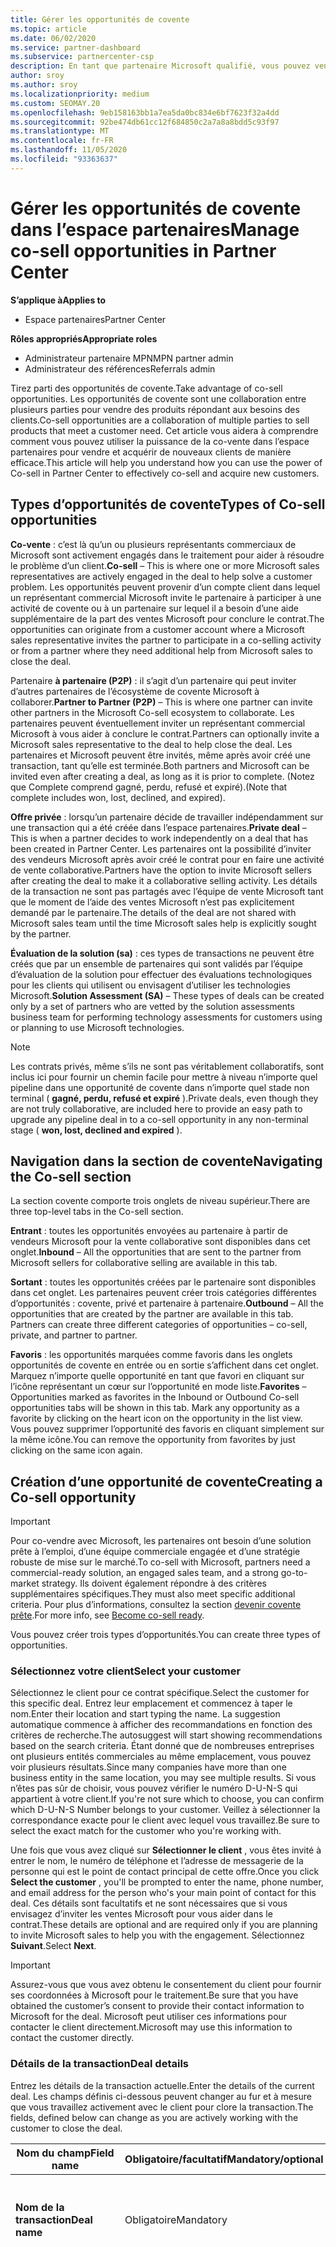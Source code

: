 ```yaml
---
title: Gérer les opportunités de covente
ms.topic: article
ms.date: 06/02/2020
ms.service: partner-dashboard
ms.subservice: partnercenter-csp
description: En tant que partenaire Microsoft qualifié, vous pouvez vendre en collaboration avec Microsoft. Découvrez comment définir des contrats, inviter Microsoft à collaborer ou afficher les demandes envoyées.
author: sroy
ms.author: sroy
ms.localizationpriority: medium
ms.custom: SEOMAY.20
ms.openlocfilehash: 9eb158163bb1a7ea5da0bc834e6bf7623f32a4dd
ms.sourcegitcommit: 92be474db61cc12f684850c2a7a8a8bdd5c93f97
ms.translationtype: MT
ms.contentlocale: fr-FR
ms.lasthandoff: 11/05/2020
ms.locfileid: "93363637"
---
```

# <a name="manage-co-sell-opportunities-in-partner-center"></a><span data-ttu-id="5b514-104">Gérer les opportunités de covente dans l’espace partenaires</span><span class="sxs-lookup"><span data-stu-id="5b514-104">Manage co-sell opportunities in Partner Center</span></span>

<span data-ttu-id="5b514-105">**S’applique à**</span><span class="sxs-lookup"><span data-stu-id="5b514-105">**Applies to**</span></span>

- <span data-ttu-id="5b514-106">Espace partenaires</span><span class="sxs-lookup"><span data-stu-id="5b514-106">Partner Center</span></span>

<span data-ttu-id="5b514-107">**Rôles appropriés**</span><span class="sxs-lookup"><span data-stu-id="5b514-107">**Appropriate roles**</span></span>

- <span data-ttu-id="5b514-108">Administrateur partenaire MPN</span><span class="sxs-lookup"><span data-stu-id="5b514-108">MPN partner admin</span></span>
- <span data-ttu-id="5b514-109">Administrateur des références</span><span class="sxs-lookup"><span data-stu-id="5b514-109">Referrals admin</span></span>

<span data-ttu-id="5b514-110">Tirez parti des opportunités de covente.</span><span class="sxs-lookup"><span data-stu-id="5b514-110">Take advantage of co-sell opportunities.</span></span>  <span data-ttu-id="5b514-111">Les opportunités de covente sont une collaboration entre plusieurs parties pour vendre des produits répondant aux besoins des clients.</span><span class="sxs-lookup"><span data-stu-id="5b514-111">Co-sell opportunities are a collaboration of multiple parties to sell products that meet a customer need.</span></span> <span data-ttu-id="5b514-112">Cet article vous aidera à comprendre comment vous pouvez utiliser la puissance de la co-vente dans l’espace partenaires pour vendre et acquérir de nouveaux clients de manière efficace.</span><span class="sxs-lookup"><span data-stu-id="5b514-112">This article will help you understand how you can use the power of Co-sell in Partner Center to effectively co-sell and acquire new customers.</span></span>

## <a name="types-of-co-sell-opportunities"></a><span data-ttu-id="5b514-113">Types d’opportunités de covente</span><span class="sxs-lookup"><span data-stu-id="5b514-113">Types of Co-sell opportunities</span></span>

<span data-ttu-id="5b514-114">**Co-vente** : c’est là qu’un ou plusieurs représentants commerciaux de Microsoft sont activement engagés dans le traitement pour aider à résoudre le problème d’un client.</span><span class="sxs-lookup"><span data-stu-id="5b514-114">**Co-sell** – This is where one or more Microsoft sales representatives are actively engaged in the deal to help solve a customer problem.</span></span> <span data-ttu-id="5b514-115">Les opportunités peuvent provenir d’un compte client dans lequel un représentant commercial Microsoft invite le partenaire à participer à une activité de covente ou à un partenaire sur lequel il a besoin d’une aide supplémentaire de la part des ventes Microsoft pour conclure le contrat.</span><span class="sxs-lookup"><span data-stu-id="5b514-115">The opportunities can originate from a customer account where a Microsoft sales representative invites the partner to participate in a co-selling activity or from a partner where they need additional help from Microsoft sales to close the deal.</span></span>

<span data-ttu-id="5b514-116">Partenaire **à partenaire (P2P)** : il s’agit d’un partenaire qui peut inviter d’autres partenaires de l’écosystème de covente Microsoft à collaborer.</span><span class="sxs-lookup"><span data-stu-id="5b514-116">**Partner to Partner (P2P)** – This is where one partner can invite other partners in the Microsoft Co-sell ecosystem to collaborate.</span></span> <span data-ttu-id="5b514-117">Les partenaires peuvent éventuellement inviter un représentant commercial Microsoft à vous aider à conclure le contrat.</span><span class="sxs-lookup"><span data-stu-id="5b514-117">Partners can optionally invite a Microsoft sales representative to the deal to help close the deal.</span></span> <span data-ttu-id="5b514-118">Les partenaires et Microsoft peuvent être invités, même après avoir créé une transaction, tant qu’elle est terminée.</span><span class="sxs-lookup"><span data-stu-id="5b514-118">Both partners and Microsoft can be invited even after creating a deal, as long as it is prior to complete.</span></span> <span data-ttu-id="5b514-119">(Notez que Complete comprend gagné, perdu, refusé et expiré).</span><span class="sxs-lookup"><span data-stu-id="5b514-119">(Note that complete includes won, lost, declined, and expired).</span></span>

<span data-ttu-id="5b514-120">**Offre privée** : lorsqu’un partenaire décide de travailler indépendamment sur une transaction qui a été créée dans l’espace partenaires.</span><span class="sxs-lookup"><span data-stu-id="5b514-120">**Private deal** – This is when a partner decides to work independently on a deal that has been created in  Partner Center.</span></span> <span data-ttu-id="5b514-121">Les partenaires ont la possibilité d’inviter des vendeurs Microsoft après avoir créé le contrat pour en faire une activité de vente collaborative.</span><span class="sxs-lookup"><span data-stu-id="5b514-121">Partners have the option to invite Microsoft sellers after creating the deal to make it a collaborative selling activity.</span></span> <span data-ttu-id="5b514-122">Les détails de la transaction ne sont pas partagés avec l’équipe de vente Microsoft tant que le moment de l’aide des ventes Microsoft n’est pas explicitement demandé par le partenaire.</span><span class="sxs-lookup"><span data-stu-id="5b514-122">The details of the deal are not shared with Microsoft sales team until the time Microsoft sales help is explicitly sought by the partner.</span></span>

<span data-ttu-id="5b514-123">**Évaluation de la solution (sa)** : ces types de transactions ne peuvent être créés que par un ensemble de partenaires qui sont validés par l’équipe d’évaluation de la solution pour effectuer des évaluations technologiques pour les clients qui utilisent ou envisagent d’utiliser les technologies Microsoft.</span><span class="sxs-lookup"><span data-stu-id="5b514-123">**Solution Assessment (SA)** – These types of deals can be created only by a set of partners who are vetted by the solution assessments business team for performing technology assessments for customers using or planning to use Microsoft technologies.</span></span>

> [!NOTE]
> <span data-ttu-id="5b514-124">Les contrats privés, même s’ils ne sont pas véritablement collaboratifs, sont inclus ici pour fournir un chemin facile pour mettre à niveau n’importe quel pipeline dans une opportunité de covente dans n’importe quel stade non terminal ( **gagné, perdu, refusé et expiré** ).</span><span class="sxs-lookup"><span data-stu-id="5b514-124">Private deals, even though they are not truly collaborative, are included here  to provide an easy path to upgrade any pipeline deal in to a co-sell opportunity in any non-terminal stage ( **won, lost, declined and expired** ).</span></span>

## <a name="navigating-the-co-sell-section"></a><span data-ttu-id="5b514-125">Navigation dans la section de covente</span><span class="sxs-lookup"><span data-stu-id="5b514-125">Navigating the Co-sell section</span></span>

<span data-ttu-id="5b514-126">La section covente comporte trois onglets de niveau supérieur.</span><span class="sxs-lookup"><span data-stu-id="5b514-126">There are three top-level tabs in the Co-sell section.</span></span>

<span data-ttu-id="5b514-127">**Entrant** : toutes les opportunités envoyées au partenaire à partir de vendeurs Microsoft pour la vente collaborative sont disponibles dans cet onglet.</span><span class="sxs-lookup"><span data-stu-id="5b514-127">**Inbound** – All the opportunities that are sent to the partner from Microsoft sellers for collaborative selling are available in this tab.</span></span>

<span data-ttu-id="5b514-128">**Sortant** : toutes les opportunités créées par le partenaire sont disponibles dans cet onglet. Les partenaires peuvent créer trois catégories différentes d’opportunités : covente, privé et partenaire à partenaire.</span><span class="sxs-lookup"><span data-stu-id="5b514-128">**Outbound** – All the opportunities that are created by the partner are available in this tab. Partners can create three different categories of opportunities – co-sell, private, and partner to partner.</span></span>

<span data-ttu-id="5b514-129">**Favoris** : les opportunités marquées comme favoris dans les onglets opportunités de covente en entrée ou en sortie s’affichent dans cet onglet. Marquez n’importe quelle opportunité en tant que favori en cliquant sur l’icône représentant un cœur sur l’opportunité en mode liste.</span><span class="sxs-lookup"><span data-stu-id="5b514-129">**Favorites** – Opportunities marked as favorites in the Inbound or Outbound Co-sell opportunities tabs will be shown in this tab. Mark any opportunity as a favorite by clicking on the heart icon on the opportunity in the list view.</span></span> <span data-ttu-id="5b514-130">Vous pouvez supprimer l’opportunité des favoris en cliquant simplement sur la même icône.</span><span class="sxs-lookup"><span data-stu-id="5b514-130">You can remove the opportunity from favorites by just clicking on the same icon again.</span></span>

## <a name="creating-a-co-sell-opportunity"></a><span data-ttu-id="5b514-131">Création d’une opportunité de covente</span><span class="sxs-lookup"><span data-stu-id="5b514-131">Creating a Co-sell opportunity</span></span>

> [!IMPORTANT]
> <span data-ttu-id="5b514-132">Pour co-vendre avec Microsoft, les partenaires ont besoin d’une solution prête à l’emploi, d’une équipe commerciale engagée et d’une stratégie robuste de mise sur le marché.</span><span class="sxs-lookup"><span data-stu-id="5b514-132">To co-sell with Microsoft, partners need a commercial-ready solution, an engaged sales team, and a strong go-to-market strategy.</span></span> <span data-ttu-id="5b514-133">Ils doivent également répondre à des critères supplémentaires spécifiques.</span><span class="sxs-lookup"><span data-stu-id="5b514-133">They must also meet specific additional criteria.</span></span> <span data-ttu-id="5b514-134">Pour plus d’informations, consultez la section [devenir covente prête](https://partner.microsoft.com/reach-customers/selling-with-microsoft#become-ready).</span><span class="sxs-lookup"><span data-stu-id="5b514-134">For more info, see [Become co-sell ready](https://partner.microsoft.com/reach-customers/selling-with-microsoft#become-ready).</span></span>

<span data-ttu-id="5b514-135">Vous pouvez créer trois types d’opportunités.</span><span class="sxs-lookup"><span data-stu-id="5b514-135">You can create three types of opportunities.</span></span>

### <a name="select-your-customer"></a><span data-ttu-id="5b514-136">Sélectionnez votre client</span><span class="sxs-lookup"><span data-stu-id="5b514-136">Select your customer</span></span>

<span data-ttu-id="5b514-137">Sélectionnez le client pour ce contrat spécifique.</span><span class="sxs-lookup"><span data-stu-id="5b514-137">Select the customer for this specific deal.</span></span> <span data-ttu-id="5b514-138">Entrez leur emplacement et commencez à taper le nom.</span><span class="sxs-lookup"><span data-stu-id="5b514-138">Enter their location and start typing the name.</span></span> <span data-ttu-id="5b514-139">La suggestion automatique commence à afficher des recommandations en fonction des critères de recherche.</span><span class="sxs-lookup"><span data-stu-id="5b514-139">The autosuggest will start showing recommendations based on the search criteria.</span></span> <span data-ttu-id="5b514-140">Étant donné que de nombreuses entreprises ont plusieurs entités commerciales au même emplacement, vous pouvez voir plusieurs résultats.</span><span class="sxs-lookup"><span data-stu-id="5b514-140">Since many companies have more than one business entity in the same location, you may see multiple results.</span></span> <span data-ttu-id="5b514-141">Si vous n’êtes pas sûr de choisir, vous pouvez vérifier le numéro D-U-N-S qui appartient à votre client.</span><span class="sxs-lookup"><span data-stu-id="5b514-141">If you're not sure which to choose, you can confirm which D-U-N-S Number belongs to your customer.</span></span> <span data-ttu-id="5b514-142">Veillez à sélectionner la correspondance exacte pour le client avec lequel vous travaillez.</span><span class="sxs-lookup"><span data-stu-id="5b514-142">Be sure to select the exact match for the customer who you're working with.</span></span>

<span data-ttu-id="5b514-143">Une fois que vous avez cliqué sur **Sélectionner le client** , vous êtes invité à entrer le nom, le numéro de téléphone et l’adresse de messagerie de la personne qui est le point de contact principal de cette offre.</span><span class="sxs-lookup"><span data-stu-id="5b514-143">Once you click **Select the customer** , you'll be prompted to enter the name, phone number, and email address for the person who's your main point of contact for this deal.</span></span> <span data-ttu-id="5b514-144">Ces détails sont facultatifs et ne sont nécessaires que si vous envisagez d’inviter les ventes Microsoft pour vous aider dans le contrat.</span><span class="sxs-lookup"><span data-stu-id="5b514-144">These details are optional and are required only if you are planning to invite Microsoft sales to help you with the engagement.</span></span> <span data-ttu-id="5b514-145">Sélectionnez **Suivant**.</span><span class="sxs-lookup"><span data-stu-id="5b514-145">Select **Next**.</span></span>

> [!IMPORTANT]
> <span data-ttu-id="5b514-146">Assurez-vous que vous avez obtenu le consentement du client pour fournir ses coordonnées à Microsoft pour le traitement.</span><span class="sxs-lookup"><span data-stu-id="5b514-146">Be sure that you have obtained the customer’s consent to provide their contact information to Microsoft for the deal.</span></span> <span data-ttu-id="5b514-147">Microsoft peut utiliser ces informations pour contacter le client directement.</span><span class="sxs-lookup"><span data-stu-id="5b514-147">Microsoft may use this information to contact the customer directly.</span></span>

### <a name="deal-details"></a><span data-ttu-id="5b514-148">Détails de la transaction</span><span class="sxs-lookup"><span data-stu-id="5b514-148">Deal details</span></span>

<span data-ttu-id="5b514-149">Entrez les détails de la transaction actuelle.</span><span class="sxs-lookup"><span data-stu-id="5b514-149">Enter the details of the current deal.</span></span> <span data-ttu-id="5b514-150">Les champs définis ci-dessous peuvent changer au fur et à mesure que vous travaillez activement avec le client pour clore la transaction.</span><span class="sxs-lookup"><span data-stu-id="5b514-150">The fields, defined below can change as you are  actively working with the customer to close the deal.</span></span>

| <span data-ttu-id="5b514-151">**Nom du champ**</span><span class="sxs-lookup"><span data-stu-id="5b514-151">**Field name**</span></span> | <span data-ttu-id="5b514-152">**Obligatoire/facultatif**</span><span class="sxs-lookup"><span data-stu-id="5b514-152">**Mandatory/optional**</span></span> | <span data-ttu-id="5b514-153">**Détails**</span><span class="sxs-lookup"><span data-stu-id="5b514-153">**Details**</span></span> |
|-------------|--------|-------|
|<span data-ttu-id="5b514-154">**Nom de la transaction**</span><span class="sxs-lookup"><span data-stu-id="5b514-154">**Deal name**</span></span> | <span data-ttu-id="5b514-155">Obligatoire</span><span class="sxs-lookup"><span data-stu-id="5b514-155">Mandatory</span></span> | <span data-ttu-id="5b514-156">Nom convivial pour identifier votre transaction à un moment ultérieur.</span><span class="sxs-lookup"><span data-stu-id="5b514-156">The friendly name to identify your deal at a later point of time.</span></span> |
|<span data-ttu-id="5b514-157">**Lieu**</span><span class="sxs-lookup"><span data-stu-id="5b514-157">**Location**</span></span>| <span data-ttu-id="5b514-158">Obligatoire</span><span class="sxs-lookup"><span data-stu-id="5b514-158">Mandatory</span></span> | <span data-ttu-id="5b514-159">Portée de l’emplacement MPN de la référence.</span><span class="sxs-lookup"><span data-stu-id="5b514-159">The MPN location scope of the referral.</span></span> <span data-ttu-id="5b514-160">Les utilisateurs de référence avec cette portée d’emplacement peuvent afficher les références s’ils font partie de l’équipe.</span><span class="sxs-lookup"><span data-stu-id="5b514-160">Referral users with this location scope can view the referrals if they are part of the team.</span></span> <span data-ttu-id="5b514-161">Les administrateurs de la référence et les administrateurs de référence avec une étendue globale peuvent afficher les références indépendamment de l’emplacement.</span><span class="sxs-lookup"><span data-stu-id="5b514-161">Referral admins and referral admins with global scope can view the referrals irrespective of the location.</span></span> <span data-ttu-id="5b514-162">L’emplacement ne peut pas être modifié après la création de la référence.</span><span class="sxs-lookup"><span data-stu-id="5b514-162">Location cannot be edited after creating the referral.</span></span>|
|<span data-ttu-id="5b514-163">**Valeur estimée**</span><span class="sxs-lookup"><span data-stu-id="5b514-163">**Estimated value**</span></span> | <span data-ttu-id="5b514-164">Obligatoire</span><span class="sxs-lookup"><span data-stu-id="5b514-164">Mandatory</span></span> | <span data-ttu-id="5b514-165">La valeur de la transaction en fonction des informations disponibles lors de la création de la transaction.</span><span class="sxs-lookup"><span data-stu-id="5b514-165">The value of the deal based on the information available while creating the deal.</span></span>|
|<span data-ttu-id="5b514-166">**Date de clôture estimée**</span><span class="sxs-lookup"><span data-stu-id="5b514-166">**Estimated close date**</span></span>| <span data-ttu-id="5b514-167">Obligatoire</span><span class="sxs-lookup"><span data-stu-id="5b514-167">Mandatory</span></span>| <span data-ttu-id="5b514-168">Date à laquelle vous prévoyez de fermer le contrat avec le client.</span><span class="sxs-lookup"><span data-stu-id="5b514-168">The date by which you expect to close the deal with the customer.</span></span> |
|<span data-ttu-id="5b514-169">**ID CRM**</span><span class="sxs-lookup"><span data-stu-id="5b514-169">**CRM ID**</span></span>| <span data-ttu-id="5b514-170">Facultatif</span><span class="sxs-lookup"><span data-stu-id="5b514-170">Optional</span></span> | <span data-ttu-id="5b514-171">Baliser la relation avec l’ID de l’opportunité dans votre CRM à des fins de suivi.</span><span class="sxs-lookup"><span data-stu-id="5b514-171">Tag the deal with the ID of the opportunity in your respective CRM for tracking purpose.</span></span>|
|<span data-ttu-id="5b514-172">**ID de campagne marketing**</span><span class="sxs-lookup"><span data-stu-id="5b514-172">**Marketing campaign ID**</span></span>| <span data-ttu-id="5b514-173">Facultatif</span><span class="sxs-lookup"><span data-stu-id="5b514-173">Optional</span></span> | <span data-ttu-id="5b514-174">Capturez la campagne marketing qui a entraîné le traitement.</span><span class="sxs-lookup"><span data-stu-id="5b514-174">Capture the marketing campaign that resulted in the deal.</span></span> <span data-ttu-id="5b514-175">Ce code peut vous aider à suivre le retour sur investissement d’une certaine campagne si vous marquez toutes les transactions provenant de la campagne avec le même ID.</span><span class="sxs-lookup"><span data-stu-id="5b514-175">This filed can help you track the ROI of a certain campaign if you tag all the deals originating from the campaign with the same ID.</span></span>|
|<span data-ttu-id="5b514-176">**Notes**</span><span class="sxs-lookup"><span data-stu-id="5b514-176">**Notes**</span></span>| <span data-ttu-id="5b514-177">Facultatif</span><span class="sxs-lookup"><span data-stu-id="5b514-177">Optional</span></span> | <span data-ttu-id="5b514-178">Mettez à jour toutes les informations les plus récentes pour fournir une visibilité aux autres employés de votre entreprise qui travaillent sur le même contrat ou qui tente de comprendre l’état actuel de la transaction.</span><span class="sxs-lookup"><span data-stu-id="5b514-178">Update all the latest information to provide visibility to other employees from your company working on the same deal or trying to understand the current state of the deal.</span></span> <span data-ttu-id="5b514-179">Vous pouvez également l’utiliser comme communication sur un enregistrement pour les discussions entre les vendeurs Microsoft/autres partenaires de votre entreprise.</span><span class="sxs-lookup"><span data-stu-id="5b514-179">You can also use this as a communication on record for discussions between Microsoft sellers/other partners with your company.</span></span>|

### <a name="add-team-members"></a><span data-ttu-id="5b514-180">Ajouter des membres à l’équipe</span><span class="sxs-lookup"><span data-stu-id="5b514-180">Add team members</span></span>

<span data-ttu-id="5b514-181">Après avoir ajouté les détails de la transaction, ajoutez les employés qui vont travailler sur cette transaction spécifique.</span><span class="sxs-lookup"><span data-stu-id="5b514-181">After adding the deal details, add the employees that will be working on this specific deal.</span></span> <span data-ttu-id="5b514-182">Vous devrez entrer le nom, le numéro de téléphone et l’adresse de messagerie de l’employé.</span><span class="sxs-lookup"><span data-stu-id="5b514-182">You will need to enter the name, phone number, and email address of the employee.</span></span> <span data-ttu-id="5b514-183">Ces détails sont obligatoires et vous devez disposer d’au moins un contact avec tous les détails saisis pour créer un contrat.</span><span class="sxs-lookup"><span data-stu-id="5b514-183">These details are mandatory, and you need to have at least one contact with all the details entered for you to create a deal.</span></span> <span data-ttu-id="5b514-184">Ces détails peuvent être modifiés même après la création d’une transaction.</span><span class="sxs-lookup"><span data-stu-id="5b514-184">These details can be changed even after creating a deal.</span></span> <span data-ttu-id="5b514-185">Les contacts récents de vos contrats précédents s’affichent sur le côté droit pour vous permettre de les ajouter rapidement à la transaction.</span><span class="sxs-lookup"><span data-stu-id="5b514-185">Recent contacts from your previous deals are shown on the right side for you to quickly add them to the deal.</span></span> <span data-ttu-id="5b514-186">Pour les demandes P2P, l’équipe peut avoir des employés de votre entreprise et de l’entreprise qui envoie l’invitation.</span><span class="sxs-lookup"><span data-stu-id="5b514-186">For P2P deals, the team can have employees from both your company and the company sending the invitation.</span></span>

### <a name="add-solutions"></a><span data-ttu-id="5b514-187">Ajouter une ou plusieurs solutions</span><span class="sxs-lookup"><span data-stu-id="5b514-187">Add solution(s)</span></span>

<span data-ttu-id="5b514-188">Dans cette section, vous devez fournir les informations relatives aux solutions qui feront partie de cette transaction.</span><span class="sxs-lookup"><span data-stu-id="5b514-188">In this section, you need to provide the information related to the solutions that will be part of this deal.</span></span> <span data-ttu-id="5b514-189">Il s’agit d’une section obligatoire dans laquelle vous devez ajouter au moins une solution pour créer un contrat.</span><span class="sxs-lookup"><span data-stu-id="5b514-189">This is a mandatory section where you must add at least one solution to create a deal.</span></span> <span data-ttu-id="5b514-190">Les détails de la solution peuvent être modifiés après la création d’une transaction.</span><span class="sxs-lookup"><span data-stu-id="5b514-190">The solution details can be changed after creating a deal.</span></span> <span data-ttu-id="5b514-191">Il existe plusieurs types de solutions qui peuvent être ajoutées à une offre, qui sont décrites ci-dessous.</span><span class="sxs-lookup"><span data-stu-id="5b514-191">There are multiple types of solutions that can be added to a deal, which are described below</span></span>

- <span data-ttu-id="5b514-192">**Solutions de mon entreprise :** Il s’agit de solutions prêtes à l’emploi qui sont publiées par votre entreprise</span><span class="sxs-lookup"><span data-stu-id="5b514-192">**My company’s solutions:** These are co-sell ready solutions that are published by your company</span></span>
- <span data-ttu-id="5b514-193">**Microsoft :** Il s’agit de solutions détenues par Microsoft</span><span class="sxs-lookup"><span data-stu-id="5b514-193">**Microsoft:** These are solutions owned by Microsoft</span></span>
- <span data-ttu-id="5b514-194">**Autres solutions** tierces : Il s’agit de solutions prêtes à l’emploi qui sont publiées par d’autres partenaires dans l’écosystème de covente Microsoft</span><span class="sxs-lookup"><span data-stu-id="5b514-194">**Other third-party solutions:** These are co-sell ready solutions that are published by other partners in the Microsoft co-sell ecosystem</span></span>
- <span data-ttu-id="5b514-195">**Évaluations de la solution :** Ce sont les types d’évaluation, qu’un partenaire éligible peut sélectionner en fonction des besoins du client.</span><span class="sxs-lookup"><span data-stu-id="5b514-195">**Solution Assessments:** These are the assessment types, which an eligible partner can select based on the customer need</span></span>

> [!Important]
> <span data-ttu-id="5b514-196">Un seul type d’évaluation peut être sélectionné pour une transaction d’évaluation de la solution et aucune autre solution ne peut être ajoutée.</span><span class="sxs-lookup"><span data-stu-id="5b514-196">Only one assessment type can be selected for a solution assessment deal and no other solutions can be added.</span></span> <span data-ttu-id="5b514-197">Une fois qu’une évaluation de solution est sélectionnée, le partenaire doit choisir l’emplacement pour lequel l’évaluation est créée.</span><span class="sxs-lookup"><span data-stu-id="5b514-197">Once a solution assessment is selected, the partner has to choose the location for which the assessment is being created.</span></span> <span data-ttu-id="5b514-198">Cela est nécessaire pour les paiements incitatives appropriés.</span><span class="sxs-lookup"><span data-stu-id="5b514-198">This is needed for correct incentive payouts.</span></span>

<span data-ttu-id="5b514-199">Une fois que vous avez fourni les informations de la solution, sélectionnez suivant pour passer à la section où vous pouvez choisir le type de vente.</span><span class="sxs-lookup"><span data-stu-id="5b514-199">Once you have provided the solution information, select Next to move to the section where you can decide the selling type.</span></span> <span data-ttu-id="5b514-200">Vous avez trois options si vous avez choisi des solutions parmi les trois premières options et non une évaluation de la solution :</span><span class="sxs-lookup"><span data-stu-id="5b514-200">You have three options if you chose solutions from the first three options and not a solution assessment:</span></span>

<span data-ttu-id="5b514-201">**Offre privée** : Si vous n’invitez pas Microsoft et que vous créez un engagement à cette étape, il sera du type pipeline privé.</span><span class="sxs-lookup"><span data-stu-id="5b514-201">**Private deal** : If you don’t invite Microsoft and create an engagement at this step, it will be of the type private pipeline.</span></span> <span data-ttu-id="5b514-202">Les vendeurs Microsoft n’ont aucune visibilité sur les détails de cette offre.</span><span class="sxs-lookup"><span data-stu-id="5b514-202">Microsoft sellers will have no visibility into the details of this deal.</span></span>

> [!Important]
> <span data-ttu-id="5b514-203">L’enregistrement de la transaction ne s’applique pas aux transactions privées.</span><span class="sxs-lookup"><span data-stu-id="5b514-203">Deal registration is not applicable for Private deals.</span></span> <span data-ttu-id="5b514-204">Soyez prudent lors de la création d’une affaire privée avec des solutions éligibles incitatives, car elles ne seront pas éligibles à l’enregistrement des transactions dans l’espace partenaires.</span><span class="sxs-lookup"><span data-stu-id="5b514-204">Exercise caution while creating a private deal with incentive eligible solutions as they will not be eligible for deal registration in Partner Center.</span></span>

<span data-ttu-id="5b514-205">Vente **de la co-vente :** Si vous sélectionnez une option autre que la sélection par défaut pour la question **« identifier le type d’aide que vous aimeriez de Microsoft »** , le contrat se concentre sur la vente dans le cadre de laquelle un vendeur Microsoft peut éventuellement vous aider à conclure la transaction.</span><span class="sxs-lookup"><span data-stu-id="5b514-205">**Co-sell deal:** If you select any option other than the default selection for the question **“Identify the type of help you'd like from Microsoft”** , the deal turns in to a co-sell deal where a Microsoft seller can potentially help you with closing the deal.</span></span> <span data-ttu-id="5b514-206">Une demande d’aide de Microsoft ne garantit pas qu’un vendeur Microsoft participera au contrat.</span><span class="sxs-lookup"><span data-stu-id="5b514-206">A request for help from Microsoft is no guarantee that a Microsoft seller will participate in the deal.</span></span> <span data-ttu-id="5b514-207">Les représentants commerciaux de Microsoft ont 14 jours pour décider s’ils souhaitent participer.</span><span class="sxs-lookup"><span data-stu-id="5b514-207">Microsoft sales representatives have 14 days to decide if they want to participate.</span></span> <span data-ttu-id="5b514-208">Dans la section Remarques, veillez à identifier le type d’aide que vous souhaitez.</span><span class="sxs-lookup"><span data-stu-id="5b514-208">In the notes section, be sure to identify the type of help you want.</span></span>

<span data-ttu-id="5b514-209">**Contrat partenaire à partenaire (P2P)** : vous pouvez inviter d’autres partenaires à la transaction en cliquant sur le lien inviter un partenaire.</span><span class="sxs-lookup"><span data-stu-id="5b514-209">**Partner to Partner (P2P) deal** : You can invite other partners to the deal by clicking on the Invite partner link.</span></span> <span data-ttu-id="5b514-210">Voici le processus de création d’une transaction P2P.</span><span class="sxs-lookup"><span data-stu-id="5b514-210">Below is the process for creating a P2P deal.</span></span>

- <span data-ttu-id="5b514-211">**Sélectionner un partenaire :** Après avoir cliqué sur inviter le partenaire, vous pouvez commencer à taper le nom du partenaire pour afficher la liste suggérée des partenaires correspondant au nom que vous entrez.</span><span class="sxs-lookup"><span data-stu-id="5b514-211">**Select a partner:** After clicking on Invite partner, you will be able to  start typing the partner name to get suggested list of partners matching the name that you are entering.</span></span> <span data-ttu-id="5b514-212">Sélectionnez le partenaire qui vous intéresse pour renseigner les détails supplémentaires de ce partenaire.</span><span class="sxs-lookup"><span data-stu-id="5b514-212">Select the partner you are interested in to fill additional details for that partner.</span></span> <span data-ttu-id="5b514-213">Vous pouvez uniquement Rechercher les partenaires qui se trouvent dans l’écosystème de co-vente Microsoft et qui font l’objet d’une transaction dans l’espace partenaires.</span><span class="sxs-lookup"><span data-stu-id="5b514-213">You can only search for partners who are in the Microsoft Co-sell ecosystem and are transacting in Partner Center.</span></span>

- <span data-ttu-id="5b514-214">**Date de clôture estimée :** Il s’agit de la date à laquelle vous vous attendez à ce que le partenaire invité termine sa partie de la transaction.</span><span class="sxs-lookup"><span data-stu-id="5b514-214">**Estimated close date:** This is the date by which you expect the invited partner to complete their part of the deal.</span></span> <span data-ttu-id="5b514-215">La date est préremplie afin que vous puissiez choisir de modifier la date uniquement si nécessaire.</span><span class="sxs-lookup"><span data-stu-id="5b514-215">The date is pre-filled so that you can choose to modify the date only if necessary.</span></span> <span data-ttu-id="5b514-216">Il s’agit d’un champ obligatoire qui peut être modifié par le partenaire que vous invitez après avoir créé la transaction.</span><span class="sxs-lookup"><span data-stu-id="5b514-216">It is a mandatory field and can be edited by the partner you are inviting after creating the deal.</span></span> <span data-ttu-id="5b514-217">Vous ne pouvez pas modifier ce champ après avoir créé la transaction.</span><span class="sxs-lookup"><span data-stu-id="5b514-217">You can’t modify this field after creating the deal.</span></span>

- <span data-ttu-id="5b514-218">**Valeur estimée et devise :** Il s’agit de la valeur de la transaction que le partenaire invité aura dans l’ensemble du contrat.</span><span class="sxs-lookup"><span data-stu-id="5b514-218">**Estimated value and currency:** This is the value of the deal that the invited partner will have in the overall deal.</span></span> <span data-ttu-id="5b514-219">Veillez à entrer la valeur correcte ici afin que le partenaire invité puisse décider s’il souhaite faire partie du contrat ou non.</span><span class="sxs-lookup"><span data-stu-id="5b514-219">Make sure that you enter correct value here so that the invited partner can decide if they want to be a part of the deal or not.</span></span> <span data-ttu-id="5b514-220">Le partenaire invité peut modifier cette valeur après avoir créé la transaction.</span><span class="sxs-lookup"><span data-stu-id="5b514-220">The invited partner can change this value after creating the deal.</span></span> <span data-ttu-id="5b514-221">Vous ne pouvez pas modifier ce champ après avoir créé la transaction.</span><span class="sxs-lookup"><span data-stu-id="5b514-221">You cannot modify this field after creating the deal.</span></span>

- <span data-ttu-id="5b514-222">**Remarques :** Ajoutez les détails de la raison pour laquelle vous invitez le partenaire à faire partie de cette transaction.</span><span class="sxs-lookup"><span data-stu-id="5b514-222">**Notes:** Add the details for why you are inviting the partner to be a part of this deal.</span></span> <span data-ttu-id="5b514-223">Des informations détaillées permettront au partenaire invité de décider s’il souhaite participer.</span><span class="sxs-lookup"><span data-stu-id="5b514-223">Detailed information will help the invited partner to decide if they want to participate.</span></span>

- <span data-ttu-id="5b514-224">**Ajoutez votre équipe :** Ajoutez les employés de votre société qui travailleront avec le partenaire invité.</span><span class="sxs-lookup"><span data-stu-id="5b514-224">**Add your team:** Add the employees from your company who will be working with the invited partner.</span></span> <span data-ttu-id="5b514-225">Si le partenaire invité accepte la transaction, il peut ajouter ses propres employés afin que les deux sociétés aient une vue de toute l’équipe collaborant sur la transaction.</span><span class="sxs-lookup"><span data-stu-id="5b514-225">If the invited partner accepts the deal, they can add their own employees so that both companies have a view of the entire team collaborating on the deal.</span></span> <span data-ttu-id="5b514-226">Vous pouvez uniquement modifier ces détails avant de créer la transaction.</span><span class="sxs-lookup"><span data-stu-id="5b514-226">You can only modify these details before creating the deal.</span></span> <span data-ttu-id="5b514-227">Les détails de l’employé entrés dans vos données de transaction sont préremplis pour vous permettre de choisir plus facilement les employés qui travaillent avec ce partenaire spécifique.</span><span class="sxs-lookup"><span data-stu-id="5b514-227">Employee details entered in your deal data are pre-filled to make it easier for you to choose the employees who be working with this specific partner.</span></span>

- <span data-ttu-id="5b514-228">**Ajouter des solutions :**  Ajoutez les solutions que vous souhaitez que le partenaire invité apporte à la table.</span><span class="sxs-lookup"><span data-stu-id="5b514-228">**Add solutions:**  Add the solutions that you want the invited partner to bring to the table.</span></span> <span data-ttu-id="5b514-229">Au moins une solution est obligatoire.</span><span class="sxs-lookup"><span data-stu-id="5b514-229">At least one solution is mandatory.</span></span> <span data-ttu-id="5b514-230">Le partenaire invité peut modifier les solutions une fois qu’elles ont accepté l’invitation.</span><span class="sxs-lookup"><span data-stu-id="5b514-230">The invited partner can modify the solutions once they accept the invitation.</span></span>

- <span data-ttu-id="5b514-231">**Identifiez le type d’aide :** Identifiez le type d’aide : Enfin, identifiez l’aide spécifique dont vous avez besoin auprès du partenaire invité.</span><span class="sxs-lookup"><span data-stu-id="5b514-231">**Identify the type of help:** Identify the type of help:  Finally, identify the specific help you need from the invited partner.</span></span>

<span data-ttu-id="5b514-232">Répétez cette procédure pour tous les partenaires que vous souhaitez inviter à participer à cette transaction.</span><span class="sxs-lookup"><span data-stu-id="5b514-232">Repeat this for all the partners you want to invite to be a part of this deal.</span></span> <span data-ttu-id="5b514-233">Un partenaire de l’offre partenaire peut également faire en sorte que le vendeur Microsoft vous invite à inviter Microsoft et ses partenaires à traiter.</span><span class="sxs-lookup"><span data-stu-id="5b514-233">A partner to partner deal can also have Microsoft seller involved where you are inviting both Microsoft and the partners to the deal.</span></span> <span data-ttu-id="5b514-234">Vous pouvez également inviter Microsoft et les partenaires ultérieurement, après avoir créé la transaction.</span><span class="sxs-lookup"><span data-stu-id="5b514-234">You can also invite both Microsoft and the partners later, after creating the deal.</span></span>

## <a name="responding-to-a-co-sell-opportunity"></a><span data-ttu-id="5b514-235">Réponse à une opportunité de covente</span><span class="sxs-lookup"><span data-stu-id="5b514-235">Responding to a co-sell opportunity</span></span>

<span data-ttu-id="5b514-236">Chaque opportunité passe par un cycle de vie qui lui est propre.</span><span class="sxs-lookup"><span data-stu-id="5b514-236">Each opportunity moves through a life cycle of its own.</span></span>

### <a name="received-stage"></a><span data-ttu-id="5b514-237">Étape reçue</span><span class="sxs-lookup"><span data-stu-id="5b514-237">Received stage</span></span>

<span data-ttu-id="5b514-238">Au cours de cette étape, si vous avez reçu une nouvelle opportunité de covente à partir d’un vendeur Microsoft ou d’autres partenaires de l’écosystème de covente Microsoft, passez en revue les détails et n’hésitez pas à contacter le client si vous souhaitez en savoir plus sur les besoins de l’entreprise.</span><span class="sxs-lookup"><span data-stu-id="5b514-238">In this stage, if you have received a new Co-sell opportunity either from a Microsoft seller or from other partners in the Microsoft Co-sell ecosystem, review the details, and feel free to contact the customer if you want to learn more about their business needs.</span></span> <span data-ttu-id="5b514-239">Vous pouvez effectuer deux actions dans cette étape.</span><span class="sxs-lookup"><span data-stu-id="5b514-239">You can take two actions in this stage.</span></span> <span data-ttu-id="5b514-240">acceptez ou refusez la référence :</span><span class="sxs-lookup"><span data-stu-id="5b514-240">accept or decline the referral:</span></span>

- <span data-ttu-id="5b514-241">**Accepter :** Entrez un nom pour le contrat, modifiez la valeur estimée de la transaction et le délai d’achat estimé en fonction de votre revue.</span><span class="sxs-lookup"><span data-stu-id="5b514-241">**Accept:** Enter a name for the deal, edit the estimated deal value, and the estimated purchase timeframe based on your review.</span></span> <span data-ttu-id="5b514-242">Une fois que vous avez établi le contact avec le client, vous devez fournir des informations dans le champ **Remarques** pour en savoir plus sur les éléments recherchés par le client.</span><span class="sxs-lookup"><span data-stu-id="5b514-242">Once you established the contact with the customer, you should provide info in the **Notes** field to explain more about what the customer is looking for.</span></span> <span data-ttu-id="5b514-243">Vous pouvez éventuellement entrer votre ID CRM ici (pour votre référence uniquement), l’ID de campagne marketing qui a abouti à l’opportunité correspondante et ajouter des contacts de votre société qui vont travailler sur cette transaction.</span><span class="sxs-lookup"><span data-stu-id="5b514-243">You can optionally enter your CRM ID here (for your reference only), the marketing campaign ID that resulted in the respective opportunity and add contacts from your company who will be working on this deal.</span></span>

- <span data-ttu-id="5b514-244">Quand vous avez terminé, cliquez sur **Suivant**.</span><span class="sxs-lookup"><span data-stu-id="5b514-244">When you're finished, select **Next**.</span></span> <span data-ttu-id="5b514-245">Nous allons déplacer la référence à **l’étape suivante** , ce qui signifie que vous envisagez de contacter activement le client pour répondre à ses besoins.</span><span class="sxs-lookup"><span data-stu-id="5b514-245">We'll move the referral to **the next stage** , which means you plan to actively engage with the customer to address their need.</span></span> <span data-ttu-id="5b514-246">Nous utiliserons également ces informations pour vous aider à trouver des affaires similaires à l’avenir.</span><span class="sxs-lookup"><span data-stu-id="5b514-246">We'll also use this information to help you find similar deals in the future.</span></span>

- <span data-ttu-id="5b514-247">**Refuser** : sélectionnez la raison pour laquelle vous refusez le contrat, ajoutez les notes que vous souhaitez inclure, puis sélectionnez **Fermer le contrat**.</span><span class="sxs-lookup"><span data-stu-id="5b514-247">**Decline** : Select the reason you're declining the deal and add any notes you'd like to include, then select **Close deal**.</span></span> <span data-ttu-id="5b514-248">Nous allons l’archiver comme **refusé** et notifier Microsoft ou le partenaire qui vous a envoyé cette opportunité.</span><span class="sxs-lookup"><span data-stu-id="5b514-248">We'll archive it as **Declined** and notify either Microsoft or the partner who sent you this opportunity.</span></span>

- <span data-ttu-id="5b514-249">Si vous ne répondez pas dans le délai imparti (actuellement 14 jours), nous allons l’archiver comme **ayant expiré** et notifier Microsoft ou le partenaire qui vous a envoyé cette opportunité.</span><span class="sxs-lookup"><span data-stu-id="5b514-249">If you don't respond within the allotted time (currently 14 days), we'll archive it as **Expired** and notify either Microsoft or the partner who sent you this opportunity.</span></span>

### <a name="accepted-stage"></a><span data-ttu-id="5b514-250">Étape acceptée</span><span class="sxs-lookup"><span data-stu-id="5b514-250">Accepted stage</span></span>

<span data-ttu-id="5b514-251">Tentez de conclure la transaction avec le client.</span><span class="sxs-lookup"><span data-stu-id="5b514-251">Work to close the deal with the customer.</span></span> <span data-ttu-id="5b514-252">Si vous souhaitez modifier les informations que vous avez fournies pour une référence acceptée, sélectionnez **modifier**.</span><span class="sxs-lookup"><span data-stu-id="5b514-252">If you want to change any of the information you've provided for an accepted referral, select **Edit**.</span></span> <span data-ttu-id="5b514-253">Vous pouvez ensuite mettre à jour le nom de la transaction, la date estimée d’achat, la valeur estimée, les notes, l’ID CRM et/ou l’ID de campagne marketing.</span><span class="sxs-lookup"><span data-stu-id="5b514-253">You can then update the deal name, estimated purchase date, estimated value, notes, CRM ID and/or the marketing campaign ID.</span></span>  <span data-ttu-id="5b514-254">Vous pouvez également sélectionner **ajouter votre équipe** pour fournir le nom, le numéro de téléphone et les adresses de messagerie des personnes qui travaillent sur la transaction.</span><span class="sxs-lookup"><span data-stu-id="5b514-254">You can also select **Add your team** to provide the name, phone number, and email addresses of any additional people who are working on the deal.</span></span> <span data-ttu-id="5b514-255">Les solutions peuvent également être modifiées en fonction des besoins des clients.</span><span class="sxs-lookup"><span data-stu-id="5b514-255">Solutions can also be edited based on the customer need.</span></span>

<span data-ttu-id="5b514-256">Toutes les transactions que vous avez créées sont en phase acceptée par défaut.</span><span class="sxs-lookup"><span data-stu-id="5b514-256">All the deals you have created are in Accepted stage by default.</span></span>

<span data-ttu-id="5b514-257">Une fois que vous avez commencé à travailler sur la transaction, vous pouvez fournir les détails de la progression que vous effectuez en marquant les étapes de vente dans le cycle de vie de la transaction.</span><span class="sxs-lookup"><span data-stu-id="5b514-257">Once you started working on the deal, you can provide the details of the progress that you are making by marking the sales stages in the deal lifecycle.</span></span> <span data-ttu-id="5b514-258">Il y a quatre étapes dans le cycle de vie des contrats, à l’exception de l’acceptation ou de la création initiale, ainsi que des étapes finales conclues ou perdues, comme indiqué ci-dessous.</span><span class="sxs-lookup"><span data-stu-id="5b514-258">There are four stages in the deal lifecycle apart from the initial acceptance or creation and the final won or lost stages as mentioned below.</span></span> <span data-ttu-id="5b514-259">Le fait de fournir ces détails est facultatif, mais il est vivement recommandé de les partager pour obtenir une aide appropriée de la part des représentants commerciaux de Microsoft dans le cas d’une covente.</span><span class="sxs-lookup"><span data-stu-id="5b514-259">Providing these details is optional, but you are highly encouraged to share these to get stage appropriate help from Microsoft sales representatives in a Co-sell deal.</span></span>

:::image type="content" source="images/pscmigration/salesstage.png" alt-text="Image présentant le cycle de vie de la transaction dans laquelle la phase de vente peut être marquée.":::

> [!Note]
> <span data-ttu-id="5b514-261">Les étapes de vente varient si la transaction est une transaction d’évaluation de la solution.</span><span class="sxs-lookup"><span data-stu-id="5b514-261">The sales stages will vary if the deal is a solution assessment deal.</span></span> <span data-ttu-id="5b514-262">Le marquage de l’étape de vente est également **obligatoire** pour les contrats d’évaluation de solution.</span><span class="sxs-lookup"><span data-stu-id="5b514-262">Marking sales stage is also **mandatory** for solution assessment deals.</span></span> <span data-ttu-id="5b514-263">Le bouton **Won** est activé uniquement une fois que toutes les étapes de vente ont été marquées comme terminées par le partenaire.</span><span class="sxs-lookup"><span data-stu-id="5b514-263">**Won** button will be enabled only after all the sales stages are marked as complete by the partner.</span></span>

<span data-ttu-id="5b514-264">Le tableau ci-dessous répertorie les étapes de vente et les pourcentages correspondants pour les transactions autres que les évaluations de solutions, comme déterminé par le système de références de l’espace partenaires Microsoft.</span><span class="sxs-lookup"><span data-stu-id="5b514-264">Below is the table showing the sales stages and the corresponding percentages for deals other than solution assessments as determined by the Microsoft Partner Center referrals system.</span></span>

|<span data-ttu-id="5b514-265">**Nom de l’étape de vente**</span><span class="sxs-lookup"><span data-stu-id="5b514-265">**Sales stage name**</span></span>|<span data-ttu-id="5b514-266">**Pourcentage du cycle de vente**</span><span class="sxs-lookup"><span data-stu-id="5b514-266">**Sales stage percentage**</span></span>|<span data-ttu-id="5b514-267">**Définition de l’étape de vente**</span><span class="sxs-lookup"><span data-stu-id="5b514-267">**Definition of sales stage**</span></span>|
|:----|:-----|:-----|
|<span data-ttu-id="5b514-268">Date de création</span><span class="sxs-lookup"><span data-stu-id="5b514-268">Created</span></span>|<span data-ttu-id="5b514-269">10 %</span><span class="sxs-lookup"><span data-stu-id="5b514-269">10%</span></span>|<span data-ttu-id="5b514-270">Création d’une transaction sortante.</span><span class="sxs-lookup"><span data-stu-id="5b514-270">Creating an outbound deal.</span></span>|
|<span data-ttu-id="5b514-271">Acceptée</span><span class="sxs-lookup"><span data-stu-id="5b514-271">Accepted</span></span>|<span data-ttu-id="5b514-272">10 %</span><span class="sxs-lookup"><span data-stu-id="5b514-272">10%</span></span>|<span data-ttu-id="5b514-273">Acceptation d’une transaction entrante.</span><span class="sxs-lookup"><span data-stu-id="5b514-273">Accepting an inbound deal.</span></span>|
|<span data-ttu-id="5b514-274">Qualified</span><span class="sxs-lookup"><span data-stu-id="5b514-274">Qualified</span></span>|<span data-ttu-id="5b514-275">20%</span><span class="sxs-lookup"><span data-stu-id="5b514-275">20%</span></span>|<span data-ttu-id="5b514-276">Qualifier la valeur de la transaction et les exigences du client avant de continuer.</span><span class="sxs-lookup"><span data-stu-id="5b514-276">Qualifying the value of the deal and the customer requirements before proceeding further.</span></span>|
|<span data-ttu-id="5b514-277">Fruit</span><span class="sxs-lookup"><span data-stu-id="5b514-277">Developed</span></span>|<span data-ttu-id="5b514-278">40%</span><span class="sxs-lookup"><span data-stu-id="5b514-278">40%</span></span>|<span data-ttu-id="5b514-279">Développer le traitement pour comprendre les besoins détaillés pour préparer une POC ou tout autre artefact requis pour une proposition formelle.</span><span class="sxs-lookup"><span data-stu-id="5b514-279">Developing the deal further to understand the detailed requirements to either prepare a POC or any other artifacts required for a formal proposal.</span></span>|
|<span data-ttu-id="5b514-280">Proposed</span><span class="sxs-lookup"><span data-stu-id="5b514-280">Proposed</span></span>|<span data-ttu-id="5b514-281">60%</span><span class="sxs-lookup"><span data-stu-id="5b514-281">60%</span></span>|<span data-ttu-id="5b514-282">Faire une proposition formelle au client en fonction de ses besoins.</span><span class="sxs-lookup"><span data-stu-id="5b514-282">Making a formal proposal to the customer based on their requirements.</span></span>|
|<span data-ttu-id="5b514-283">Negotiated</span><span class="sxs-lookup"><span data-stu-id="5b514-283">Negotiated</span></span>|<span data-ttu-id="5b514-284">80 %</span><span class="sxs-lookup"><span data-stu-id="5b514-284">80%</span></span>|<span data-ttu-id="5b514-285">Négociation des termes finaux sur la base de la proposition visant à atteindre l’état final (gagnant ou perdant la transaction).</span><span class="sxs-lookup"><span data-stu-id="5b514-285">Negotiating the final terms based on the proposal to get to the final state – winning or losing the deal.</span></span>|
|<span data-ttu-id="5b514-286">Won</span><span class="sxs-lookup"><span data-stu-id="5b514-286">Won</span></span>|<span data-ttu-id="5b514-287">100 %</span><span class="sxs-lookup"><span data-stu-id="5b514-287">100%</span></span>|<span data-ttu-id="5b514-288">Marquage de la transaction comme conclue.</span><span class="sxs-lookup"><span data-stu-id="5b514-288">Marking the deal as won.</span></span>|

<span data-ttu-id="5b514-289">Lorsque vous avez terminé, vous pouvez effectuer l’une des deux actions suivantes, qui marquent la transaction comme **gagnée** ou **perdue** pour signaler le résultat.</span><span class="sxs-lookup"><span data-stu-id="5b514-289">When you're finished, you can take one of the two actions, which are marking the deal as **Won** or **Lost** to report the outcome.</span></span>

> [!Note]
> <span data-ttu-id="5b514-290">Il n’est pas nécessaire que votre entreprise suive les mêmes étapes de vente.</span><span class="sxs-lookup"><span data-stu-id="5b514-290">It is not necessary that your company follows the same sales stages.</span></span> <span data-ttu-id="5b514-291">C’est ainsi que l’espace partenaires reconnaît les étapes de vente et mappe automatiquement les étapes de votre entreprise à ces étapes standard si vous transmettez ces valeurs à l’aide de l’API.</span><span class="sxs-lookup"><span data-stu-id="5b514-291">This is how Partner Center recognizes the deal sales stages and will automatically map the stages of your company to these standard stages if you are passing these values using the API.</span></span> <span data-ttu-id="5b514-292">Si vous utilisez l’expérience utilisateur de l’espace partenaires, les pourcentages indiqués dans le tableau sont utilisés pour marquer les étapes de vente.</span><span class="sxs-lookup"><span data-stu-id="5b514-292">If you are using the Partner Center UX, the percentages as shown in the table are used to mark the sales stages.</span></span>

> [!Important]
> <span data-ttu-id="5b514-293">Pour certaines solutions éligibles, une fois que vous avez sélectionné conclu, vous êtes invité à fournir des informations supplémentaires pour inscrire votre demande.</span><span class="sxs-lookup"><span data-stu-id="5b514-293">For certain eligible solutions, after you select Won, you'll be asked to provide additional information to register your deal.</span></span> <span data-ttu-id="5b514-294">Microsoft examinera les informations que vous avez fournies ici et pourra vous demander des renseignements complémentaires.</span><span class="sxs-lookup"><span data-stu-id="5b514-294">Microsoft will review the info you provide here and may ask for additional details during the review process.</span></span> <span data-ttu-id="5b514-295">Pour plus d'informations, consultez [Enregistrer vos transactions](register-deals.md).</span><span class="sxs-lookup"><span data-stu-id="5b514-295">For more information, see [Register your deals](register-deals.md).</span></span>

<span data-ttu-id="5b514-296">Une transaction est éligible pour l’enregistrement des transactions uniquement si elle répond à tous les critères ci-dessous.</span><span class="sxs-lookup"><span data-stu-id="5b514-296">A deal will be eligible for deal registration only if it meets all the below criteria.</span></span>

1. <span data-ttu-id="5b514-297">Microsoft est invité à la transaction.</span><span class="sxs-lookup"><span data-stu-id="5b514-297">Microsoft is invited to the deal.</span></span>
2. <span data-ttu-id="5b514-298">Microsoft a accepté l’invitation ou a marqué le contrat comme conclu.</span><span class="sxs-lookup"><span data-stu-id="5b514-298">Microsoft has either accepted the invitation or marked the deal as won.</span></span> <span data-ttu-id="5b514-299">Vous pouvez comprendre l’état de Microsoft en regardant la carte Microsoft sous les détails de votre contrat.</span><span class="sxs-lookup"><span data-stu-id="5b514-299">You can understand the Microsoft status by looking at the Microsoft card below your deal details.</span></span>
3. <span data-ttu-id="5b514-300">Le contrat offre une solution incitative.</span><span class="sxs-lookup"><span data-stu-id="5b514-300">There is an incentive eligible solution in the deal.</span></span>

> [!Important]
> <span data-ttu-id="5b514-301">Enregistrez la transaction uniquement si le nom de votre société et la solution d’incentives éligibles dans le contrat sont clairement mentionnés dans le contrat avec le client.</span><span class="sxs-lookup"><span data-stu-id="5b514-301">Register the deal only if your company name and the incentive eligible solution in the deal are clearly mentioned in the contract with the customer.</span></span>

<span data-ttu-id="5b514-302">Si la transaction est éligible à l’enregistrement de la transaction, une étape majeure supplémentaire sera ajoutée au cycle de vie de l’offre appelée « enregistrement des affaires », comme indiqué ci-dessous.</span><span class="sxs-lookup"><span data-stu-id="5b514-302">If the deal is eligible for deal registration, there will be additional milestone added to the lifecycle of the deal called "Deal registration" as shown below.</span></span>

:::image type="content" source="images/pscmigration/dealregstages.png" alt-text="Image représentant le cycle de vie du contrat, l’emplacement à partir duquel l’enregistrement de la transaction peut être initié.":::

<span data-ttu-id="5b514-304">Vous pouvez choisir d’enregistrer le contrat immédiatement après avoir marqué le contrat comme conclu ou à un point ultérieur dans le temps via le bouton **inscrire maintenant** .</span><span class="sxs-lookup"><span data-stu-id="5b514-304">You can choose to register the deal immediately after marking the deal as won or at a later point in time through the deal lifecycle **Register now** button.</span></span>
<span data-ttu-id="5b514-305">Une fois la transaction inscrite, vous pouvez afficher la progression de la validation de la transaction à partir du même cycle de vie.</span><span class="sxs-lookup"><span data-stu-id="5b514-305">Once the deal is registered, you can view the progress of the deal validation from the same lifecycle.</span></span> <span data-ttu-id="5b514-306">Si une action est requise de la part de votre entreprise, les erreurs appropriées sont affichées dans la vue du cycle de vie des transactions.</span><span class="sxs-lookup"><span data-stu-id="5b514-306">If there is any action required from your company, appropriate errors are shown in the deal lifecycle view.</span></span> <span data-ttu-id="5b514-307">La transaction passe à l’état fermé lorsque la validation de la transaction est terminée.</span><span class="sxs-lookup"><span data-stu-id="5b514-307">The deal goes into the closed state when the deal validation is complete.</span></span>

> [!Important]
> <span data-ttu-id="5b514-308">La révision de la transaction et l’état de validation final s’appliquent uniquement aux demandes de covente IP.</span><span class="sxs-lookup"><span data-stu-id="5b514-308">Both the deal review and the final validation status are applicable only for the IP Co-sell deals.</span></span>

### <a name="combinations"></a><span data-ttu-id="5b514-309">Combinaisons</span><span class="sxs-lookup"><span data-stu-id="5b514-309">Combinations</span></span>

<span data-ttu-id="5b514-310">Le tableau ci-dessous montre les combinaisons de qui peuvent être invitées à ce niveau de la transaction.</span><span class="sxs-lookup"><span data-stu-id="5b514-310">The table below shows the combinations of who can be invited at this stage of the deal.</span></span>

|<span data-ttu-id="5b514-311">**Type de contrat d’origine**</span><span class="sxs-lookup"><span data-stu-id="5b514-311">**Original deal type**</span></span>|<span data-ttu-id="5b514-312">**Qui peut être invité**</span><span class="sxs-lookup"><span data-stu-id="5b514-312">**Who can be invited**</span></span>|<span data-ttu-id="5b514-313">**Notes**</span><span class="sxs-lookup"><span data-stu-id="5b514-313">**Notes**</span></span>|
|-----|:-----|:-----|
|<span data-ttu-id="5b514-314">Privées</span><span class="sxs-lookup"><span data-stu-id="5b514-314">Private</span></span>|<span data-ttu-id="5b514-315">Microsoft et/ou d’autres partenaires</span><span class="sxs-lookup"><span data-stu-id="5b514-315">Microsoft and/or other partners</span></span>|<span data-ttu-id="5b514-316">La vente sera mise à niveau vers la co-vente si Microsoft est invité.</span><span class="sxs-lookup"><span data-stu-id="5b514-316">The deal will be upgraded to Co-sell if Microsoft is invited.</span></span>|
|<span data-ttu-id="5b514-317">Co-vente</span><span class="sxs-lookup"><span data-stu-id="5b514-317">Co-sell</span></span>|<span data-ttu-id="5b514-318">Autres partenaires</span><span class="sxs-lookup"><span data-stu-id="5b514-318">Other partners</span></span>|<span data-ttu-id="5b514-319">D’autres partenaires peuvent être invités uniquement si votre entreprise a initié la transaction.</span><span class="sxs-lookup"><span data-stu-id="5b514-319">Other partners can be invited only if your company initiated the deal.</span></span> <span data-ttu-id="5b514-320">Les partenaires ne peuvent pas être invités pour les transactions dans l’onglet entrant.</span><span class="sxs-lookup"><span data-stu-id="5b514-320">Partners cannot be invited for deals in the Inbound tab.</span></span>|
|<span data-ttu-id="5b514-321">Partenaire à partenaire sans Microsoft</span><span class="sxs-lookup"><span data-stu-id="5b514-321">Partner to partner without Microsoft</span></span>|<span data-ttu-id="5b514-322">Microsoft</span><span class="sxs-lookup"><span data-stu-id="5b514-322">Microsoft</span></span>|<span data-ttu-id="5b514-323">La vente sera mise à niveau vers une transaction de covente.</span><span class="sxs-lookup"><span data-stu-id="5b514-323">The deal will be upgraded to a Co-sell deal.</span></span>|
|<span data-ttu-id="5b514-324">Partenaire à partenaire sans Microsoft</span><span class="sxs-lookup"><span data-stu-id="5b514-324">Partner to partner without Microsoft</span></span>|<span data-ttu-id="5b514-325">Autres partenaires</span><span class="sxs-lookup"><span data-stu-id="5b514-325">Other partners</span></span>||

### <a name="closed-stage"></a><span data-ttu-id="5b514-326">Phase fermée</span><span class="sxs-lookup"><span data-stu-id="5b514-326">Closed stage</span></span>

<span data-ttu-id="5b514-327">Il s’agit de la dernière étape pour toutes les opportunités.</span><span class="sxs-lookup"><span data-stu-id="5b514-327">This is the final stage for all opportunities.</span></span> <span data-ttu-id="5b514-328">Vous pouvez afficher toutes les offres **achetées, perdues, refusées** et **expirées** au cours de la phase fermée.</span><span class="sxs-lookup"><span data-stu-id="5b514-328">You can view all the deals that are in **won, lost, declined** , and **expired** in the closed stage.</span></span> <span data-ttu-id="5b514-329">Il n’y a aucune action que vous pouvez effectuer dans cette étape.</span><span class="sxs-lookup"><span data-stu-id="5b514-329">There are no actions that you can take in this stage.</span></span>

## <a name="frequently-asked-questions"></a><span data-ttu-id="5b514-330">Forum aux questions</span><span class="sxs-lookup"><span data-stu-id="5b514-330">Frequently asked questions</span></span>

<span data-ttu-id="5b514-331">**1er. Une transaction peut-elle être modifiée après avoir été marquée comme conclue ou perdue ?**</span><span class="sxs-lookup"><span data-stu-id="5b514-331">**Q1. Can a deal be edited after it is marked as Won or lost?**</span></span>

<span data-ttu-id="5b514-332">Non, les contrats ne peuvent pas être modifiés une fois qu’ils passent dans un état terminal.</span><span class="sxs-lookup"><span data-stu-id="5b514-332">No, deals can't be modified once they move into a terminal state.</span></span> <span data-ttu-id="5b514-333">Expiré, refus, gagné et perdu sont des États terminaux où aucune autre mise à jour n’est possible pour la transaction.</span><span class="sxs-lookup"><span data-stu-id="5b514-333">Expired, decline, won, and lost are terminal states where no further updates are possible to the deal.</span></span> <span data-ttu-id="5b514-334">Soyez prudent lorsque vous déplacez le contrat dans l’un de ces États de terminal.</span><span class="sxs-lookup"><span data-stu-id="5b514-334">Exercise caution when you are moving the deal into any of these terminal states.</span></span>

<span data-ttu-id="5b514-335">**Q2. J’ai reçu une nouvelle notification de référence, mais elle ne peut pas la trouver dans l’espace partenaires ?**</span><span class="sxs-lookup"><span data-stu-id="5b514-335">**Q2. I received a new referral notification, but can't find it in Partner Center?**</span></span>

<span data-ttu-id="5b514-336">Cela peut se produire si votre entreprise possède plusieurs locataires associés au même compte MPN.</span><span class="sxs-lookup"><span data-stu-id="5b514-336">This can happen if your company has multiple tenants associated with the same MPN account.</span></span> <span data-ttu-id="5b514-337">Accédez aux paramètres du compte espace partenaires et vérifiez les locataires associés au compte.</span><span class="sxs-lookup"><span data-stu-id="5b514-337">Go to Partner Center account settings and check the tenants associated with the account.</span></span> <span data-ttu-id="5b514-338">Ensuite, créez un ticket de support demandant la liaison des locataires.</span><span class="sxs-lookup"><span data-stu-id="5b514-338">Then create a support ticket requesting for linking the tenants.</span></span> <span data-ttu-id="5b514-339">Indiquez l’ID de locataire dans lequel vous vous êtes connecté dans le ticket de support.</span><span class="sxs-lookup"><span data-stu-id="5b514-339">Provide the tenant ID into which you logged-in in the support ticket.</span></span>

:::image type="content" source="images/pscmigration/pctenants.png" alt-text="Image représentant les paramètres de compte où se trouvent les informations du locataire.":::

<span data-ttu-id="5b514-341">**Q3. Qui reçoit une notification par e-mail de l’espace partenaires ?**</span><span class="sxs-lookup"><span data-stu-id="5b514-341">**Q3. Who gets an email notification from Partner Center?**</span></span>

<span data-ttu-id="5b514-342">Le flux de travail ci-dessous explique comment les courriers électroniques sont envoyés aux partenaires à partir du système de références de l’espace partenaires pour les nouvelles références entrantes de partenaires.</span><span class="sxs-lookup"><span data-stu-id="5b514-342">The workflow below explains how the emails are sent to the partners from the partner center referrals system for new partner inbound referrals.</span></span>

:::image type="content" source="images/pscmigration/emaillogic.png" alt-text="Image illustrant la logique d’envoi des e-mails aux partenaires pour les nouvelles références entrantes.":::

## <a name="getting-more-co-sell-opportunities"></a><span data-ttu-id="5b514-344">Obtenir davantage d’opportunités de co-vente</span><span class="sxs-lookup"><span data-stu-id="5b514-344">Getting more co-sell opportunities</span></span>

<span data-ttu-id="5b514-345">Voici quelques conseils pour vous aider à obtenir davantage d’opportunités de co-vente adaptées à votre entreprise :</span><span class="sxs-lookup"><span data-stu-id="5b514-345">Here are some tips to help you get more co-sell opportunities that are appropriate to your business:</span></span>

- <span data-ttu-id="5b514-346">**Répondez rapidement aux demandes**.</span><span class="sxs-lookup"><span data-stu-id="5b514-346">**Respond quickly to deals**.</span></span> <span data-ttu-id="5b514-347">Lorsque vous répondez en temps voulu aux demandes entrantes, nous augmenterons votre visibilité dans les futurs résultats de la recherche de partenaires progressivement.</span><span class="sxs-lookup"><span data-stu-id="5b514-347">When you respond in a timely fashion to incoming requests, we'll increase your visibility in future partner search results progressively.</span></span> <span data-ttu-id="5b514-348">Veillez à ce que votre équipe réponde rapidement et avec énergie.</span><span class="sxs-lookup"><span data-stu-id="5b514-348">Make sure your team responds quickly with your intent.</span></span>
- <span data-ttu-id="5b514-349">**Choisissez soigneusement les transactions que vous acceptez**.</span><span class="sxs-lookup"><span data-stu-id="5b514-349">**Be choosy with the deals you accept**.</span></span> <span data-ttu-id="5b514-350">Nous Surveillez les types de transactions que vous acceptez et déclinons et utilisez ces informations pour vous aider à trouver des offres similaires.</span><span class="sxs-lookup"><span data-stu-id="5b514-350">We monitor the types of deals that you accept and decline and use this information to help find you similar deals.</span></span> <span data-ttu-id="5b514-351">Accepter les demandes qui ne sont pas adaptées n’améliore pas les résultats de votre recherche et peut avoir un impact sur la qualité des opportunités que vous recevez.</span><span class="sxs-lookup"><span data-stu-id="5b514-351">Accepting deals that aren't a good fit won't improve your search results and could impact the quality of the opportunities that you receive.</span></span>
- <span data-ttu-id="5b514-352">**Indiquez les montants estimés des transactions (conclues ou perdues), leur date de clôture et leur état final**.</span><span class="sxs-lookup"><span data-stu-id="5b514-352">**Report back the estimated deal sizes, closing dates, and the final status of your deals** (won or lost).</span></span> <span data-ttu-id="5b514-353">Nous utiliserons ces informations pour continuer à vous fournir des références de qualité.</span><span class="sxs-lookup"><span data-stu-id="5b514-353">We'll use this info to continue to provide you with quality referrals.</span></span>

## <a name="next-steps"></a><span data-ttu-id="5b514-354">Étapes suivantes</span><span class="sxs-lookup"><span data-stu-id="5b514-354">Next steps</span></span>

- [<span data-ttu-id="5b514-355">Gérer les prospects</span><span class="sxs-lookup"><span data-stu-id="5b514-355">Manage leads</span></span>](manage-leads.md)

- [<span data-ttu-id="5b514-356">Obtenir le connecteur de la co-vente pour Dynamics 365 CRM</span><span class="sxs-lookup"><span data-stu-id="5b514-356">Get the co-sell connector for Dynamics 365 CRM</span></span>](connector-dynamics.md)

- [<span data-ttu-id="5b514-357">Obtenir le connecteur de la co-vente pour Salesforce CRM</span><span class="sxs-lookup"><span data-stu-id="5b514-357">Get the co-sell connector for Salesforce CRM</span></span>](connector-salesforce.md)
